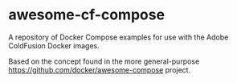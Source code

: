# awesome-cf-compose
A repository of Docker Compose examples for use with the Adobe ColdFusion Docker images.

Based on the concept found in the more general-purpose https://github.com/docker/awesome-compose project.
